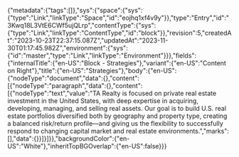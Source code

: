 {"metadata":{"tags":[]},"sys":{"space":{"sys":{"type":"Link","linkType":"Space","id":"eojhq1xf4v9y"}},"type":"Entry","id":"3Kwq18L3VtE6CWf5ujQLrp","contentType":{"sys":{"type":"Link","linkType":"ContentType","id":"block"}},"revision":5,"createdAt":"2023-10-23T22:37:15.087Z","updatedAt":"2023-11-30T01:17:45.982Z","environment":{"sys":{"id":"master","type":"Link","linkType":"Environment"}}},"fields":{"internalTitle":{"en-US":"Block - Strategies"},"variant":{"en-US":"Content on Right"},"title":{"en-US":"Strategies"},"body":{"en-US":{"nodeType":"document","data":{},"content":[{"nodeType":"paragraph","data":{},"content":[{"nodeType":"text","value":"TA Realty is focused on private real estate investment in the United States, with deep expertise in acquiring, developing, managing, and selling real assets.  Our goal is to build U.S. real estate portfolios diversified both by geography and property type, creating a balanced risk/return profile—and giving us the flexibility to successfully respond to changing capital market and real estate environments.","marks":[],"data":{}}]}]}},"backgroundColor":{"en-US":"White"},"inheritTopBGOverlap":{"en-US":false}}}
